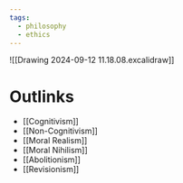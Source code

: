 ```yaml
---
tags:
  - philosophy
  - ethics
---
```

![[Drawing 2024-09-12 11.18.08.excalidraw]]
# **Outlinks**
- [[Cognitivism]]
- [[Non-Cognitivism]]
- [[Moral Realism]]
- [[Moral Nihilism]]
- [[Abolitionism]]
- [[Revisionism]]
